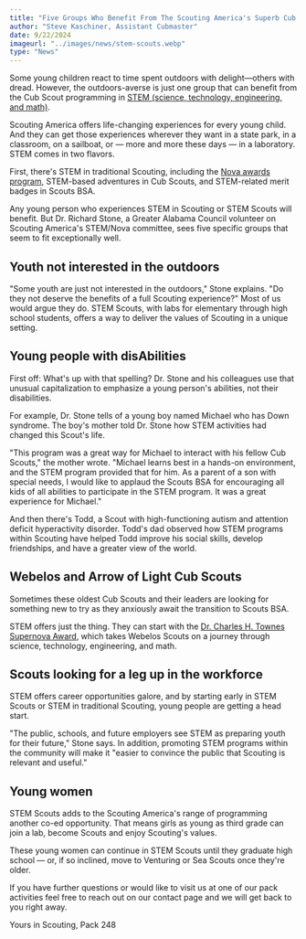 ```yaml
---
title: "Five Groups Who Benefit From The Scouting America's Superb Cub Scout STEM Programs."
author: "Steve Kaschiner, Assistant Cubmaster"
date: 9/22/2024
imageurl: "../images/news/stem-scouts.webp"
type: "News"
---
```


Some young children react to time spent outdoors with delight—others with dread. However, the outdoors-averse is just one group that can benefit from the Cub Scout programming in [STEM (science, technology, engineering, and math)](https://www.scouting.org/stem-nova-awards/unit-guides/unit-guide/).

Scouting America offers life-changing experiences for every young child. And they can get those experiences wherever they want in a state park, in a classroom, on a sailboat, or — more and more these days — in a laboratory. STEM comes in two flavors. 

First, there's STEM in traditional Scouting, including the [Nova awards program](https://www.scouting.org/stem-nova-awards/awards/about-nova/), STEM-based adventures in Cub Scouts, and STEM-related merit badges in Scouts BSA.

Any young person who experiences STEM in Scouting or STEM Scouts will benefit. But Dr. Richard Stone, a Greater Alabama Council volunteer on Scouting America's STEM/Nova committee, sees five specific groups that seem to fit exceptionally well.

## Youth not interested in the outdoors

"Some youth are just not interested in the outdoors," Stone explains. "Do they not deserve the benefits of a full Scouting experience?" Most of us would argue they do. STEM Scouts, with labs for elementary through high school students, offers a way to deliver the values of Scouting in a unique setting.

## Young people with disAbilities

First off: What's up with that spelling? Dr. Stone and his colleagues use that unusual capitalization to emphasize a young person's abilities, not their disabilities.

For example, Dr. Stone tells of a young boy named Michael who has Down syndrome. The boy's mother told Dr. Stone how STEM activities had changed this Scout's life.

"This program was a great way for Michael to interact with his fellow Cub Scouts," the mother wrote. "Michael learns best in a hands-on environment, and the STEM program provided that for him. As a parent of a son with special needs, I would like to applaud the Scouts BSA for encouraging all kids of all abilities to participate in the STEM program. It was a great experience for Michael."

And then there's Todd, a Scout with high-functioning autism and attention deficit hyperactivity disorder. Todd's dad observed how STEM programs within Scouting have helped Todd improve his social skills, develop friendships, and have a greater view of the world.

## Webelos and Arrow of Light Cub Scouts

Sometimes these oldest Cub Scouts and their leaders are looking for something new to try as they anxiously await the transition to Scouts BSA.

STEM offers just the thing. They can start with the [Dr. Charles H. Townes Supernova Award](http://www.scouting.org/stem/Awards/Webelos.aspx), which takes Webelos Scouts on a journey through science, technology, engineering, and math.

## Scouts looking for a leg up in the workforce

STEM offers career opportunities galore, and by starting early in STEM Scouts or STEM in traditional Scouting, young people are getting a head start.

"The public, schools, and future employers see STEM as preparing youth for their future," Stone says. In addition, promoting STEM programs within the community will make it "easier to convince the public that Scouting is relevant and useful."

## Young women

STEM Scouts adds to the Scouting America's range of programming another co-ed opportunity. That means girls as young as third grade can join a lab, become Scouts and enjoy Scouting's values.

These young women can continue in STEM Scouts until they graduate high school — or, if so inclined, move to Venturing or Sea Scouts once they're older.

If you have further questions or would like to visit us at one of our pack activities feel free to reach out on our contact page and we will get back to you right away.

Yours in Scouting, Pack 248